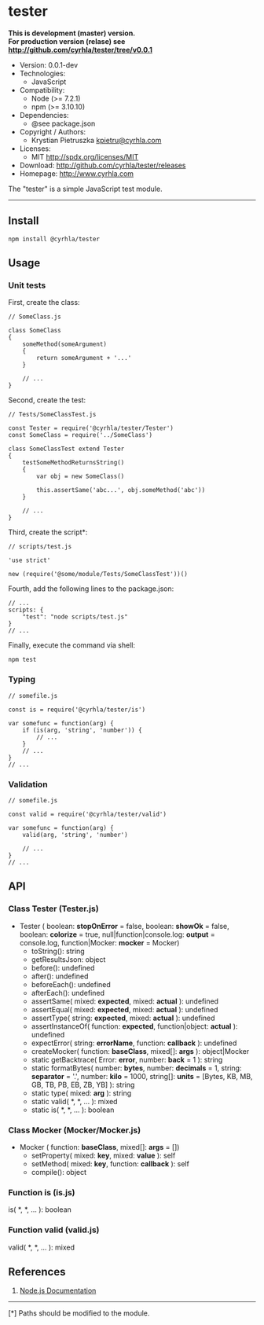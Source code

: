 tester
======
**This is development (master) version.<br> For production version (relase) see
<http://github.com/cyrhla/tester/tree/v0.0.1>**
- Version: 0.0.1-dev
- Technologies:
  - JavaScript
- Compatibility:
  - Node (>= 7.2.1)
  - npm (>= 3.10.10)
- Dependencies:
  - @see package.json
- Copyright / Authors:
  - Krystian Pietruszka <kpietru@cyrhla.com>
- Licenses:
  - MIT <http://spdx.org/licenses/MIT>
- Download: <http://github.com/cyrhla/tester/releases>
- Homepage: <http://www.cyrhla.com>

The "tester" is a simple JavaScript test module.
________________________________________________

Install
-------

    npm install @cyrhla/tester

Usage
-----

### Unit tests

First, create the class:

    // SomeClass.js

    class SomeClass
    {
        someMethod(someArgument)
        {
            return someArgument + '...'
        }

        // ...
    }

Second, create the test:

    // Tests/SomeClassTest.js

    const Tester = require('@cyrhla/tester/Tester')
    const SomeClass = require('../SomeClass')

    class SomeClassTest extend Tester
    {
        testSomeMethodReturnsString()
        {
            var obj = new SomeClass()

            this.assertSame('abc...', obj.someMethod('abc'))
        }

        // ...
    }

Third, create the script*:

    // scripts/test.js

    'use strict'

    new (require('@some/module/Tests/SomeClassTest'))()

Fourth, add the following lines to the package.json:

    // ...
    scripts: {
        "test": "node scripts/test.js"
    }
    // ...

Finally, execute the command via shell:

    npm test

### Typing

    // somefile.js

    const is = require('@cyrhla/tester/is')

    var somefunc = function(arg) {
        if (is(arg, 'string', 'number')) {
            // ...
        }
        // ...
    }
    // ...

### Validation

    // somefile.js

    const valid = require('@cyrhla/tester/valid')

    var somefunc = function(arg) {
        valid(arg, 'string', 'number')

        // ...
    }
    // ...

API
---

### Class Tester (Tester.js)

- Tester ( boolean: __stopOnError__ = false, boolean: __showOk__ = false, boolean: __colorize__ = true, null|function|console.log: __output__ = console.log, function|Mocker: __mocker__ = Mocker)
  - toString(): string
  - getResultsJson: object
  - before(): undefined
  - after(): undefined
  - beforeEach(): undefined
  - afterEach(): undefined
  - assertSame( mixed: __expected__, mixed: __actual__ ): undefined
  - assertEqual( mixed: __expected__, mixed: __actual__ ): undefined
  - assertType( string: __expected__, mixed: __actual__ ): undefined
  - assertInstanceOf( function: __expected__, function|object: __actual__ ): undefined
  - expectError( string: __errorName__, function: __callback__ ): undefined
  - createMocker( function: __baseClass__, mixed[]: __args__ ): object|Mocker
  - static getBacktrace( Error: __error__, number: __back__ = 1 ): string
  - static formatBytes( number: __bytes__, number: __decimals__ = 1, string: __separator__ = '.', number: __kilo__ = 1000, string[]: __units__ = [Bytes, KB, MB, GB, TB, PB, EB, ZB, YB] ): string
  - static type( mixed: __arg__ ): string
  - static valid( *, *, ... ): mixed
  - static is( *, *, ... ): boolean

### Class Mocker (Mocker/Mocker.js)

- Mocker ( function: __baseClass__, mixed[]: __args__ = [])
  - setProperty( mixed: __key__, mixed: __value__ ): self
  - setMethod( mixed: __key__, function: __callback__ ): self
  - compile(): object

### Function is (is.js)

is( *, *, ... ): boolean

### Function valid (valid.js)

valid( *, *, ... ): mixed

References
----------

1. [Node.js Documentation][1]

[1]: http://nodejs.org/api/modules.html

___________________________________________
[*] Paths should be modified to the module.
